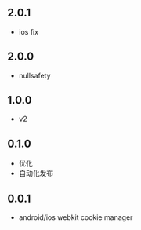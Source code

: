 ## 2.0.1

* ios fix

## 2.0.0

* nullsafety

## 1.0.0

* v2

## 0.1.0

* 优化
* 自动化发布

## 0.0.1

* android/ios webkit cookie manager
